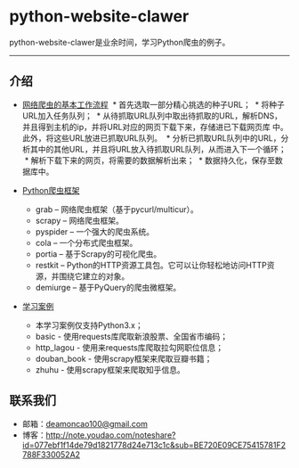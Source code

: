 python-website-clawer
===========================
python-website-clawer是业余时间，学习Python爬虫的例子。
****
## 介绍
* [网络爬虫的基本工作流程](#网络爬虫的基本工作流程)
  * 首先选取一部分精心挑选的种子URL；
  * 将种子URL加入任务队列；
  * 从待抓取URL队列中取出待抓取的URL，解析DNS，并且得到主机的ip，并将URL对应的网页下载下来，存储进已下载网页库 中。此外，将这些URL放进已抓取URL队列。
  * 分析已抓取URL队列中的URL，分析其中的其他URL，并且将URL放入待抓取URL队列，从而进入下一个循环；
  * 解析下载下来的网页，将需要的数据解析出来；
  * 数据持久化，保存至数据库中。

* [Python爬虫框架](#Python爬虫框架)
  * grab – 网络爬虫框架（基于pycurl/multicur）。
  * scrapy – 网络爬虫框架。
  * pyspider – 一个强大的爬虫系统。
  * cola – 一个分布式爬虫框架。
  * portia – 基于Scrapy的可视化爬虫。
  * restkit – Python的HTTP资源工具包。它可以让你轻松地访问HTTP资源，并围绕它建立的对象。
  * demiurge – 基于PyQuery的爬虫微框架。
  
* [学习案例](#Python爬虫学习案例)
  * 本学习案例仅支持Python3.x；
  * basic - 使用requests库爬取新浪股票、全国省市编码；
  * http_lagou - 使用来requests库爬取拉勾网职位信息；
  * douban_book - 使用scrapy框架来爬取豆瓣书籍；
  * zhuhu - 使用scrapy框架来爬取知乎信息。


## 联系我们
  * 邮箱：deamoncao100@gmail.com
  * 博客：http://note.youdao.com/noteshare?id=077ebf1f14de79d1821778d24e713c1c&sub=BE720E09CE75415781F2788F330052A2
